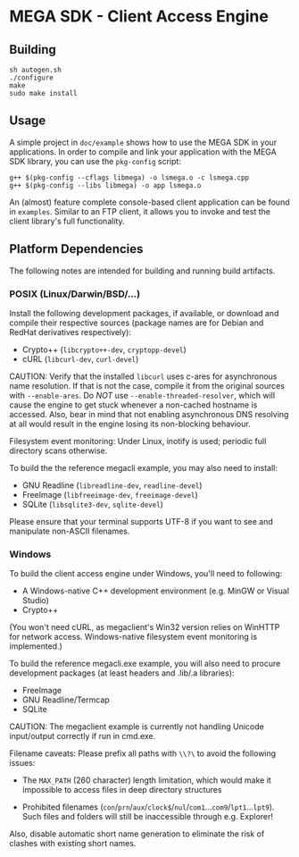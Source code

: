 MEGA SDK - Client Access Engine
===============================

Building
--------

    sh autogen.sh
    ./configure
    make
    sudo make install


Usage
-----

A simple project in `doc/example` shows how to use the MEGA SDK
in your applications.  In order to compile and link your
application with the MEGA SDK library, you can use the `pkg-config` script:

    g++ $(pkg-config --cflags libmega) -o lsmega.o -c lsmega.cpp
    g++ $(pkg-config --libs libmega) -o app lsmega.o

An (almost) feature complete console-based client application can be found
in `examples`. Similar to an FTP client, it allows you to invoke and test
the client library's full functionality.


Platform Dependencies
---------------------

The following notes are intended for building and running build
artifacts.


### POSIX (Linux/Darwin/BSD/...)

Install the following development packages, if available, or download
and compile their respective sources (package names are for
Debian and RedHat derivatives respectively):

* Crypto++ (`libcrypto++-dev`, `cryptopp-devel`)
* cURL (`libcurl-dev`, `curl-devel`)

CAUTION: Verify that the installed `libcurl` uses c-ares for
asynchronous name resolution.  If that is not the case, compile it
from the original sources with `--enable-ares`.  Do *NOT* use
`--enable-threaded-resolver`, which will cause the engine to get
stuck whenever a non-cached hostname is accessed. Also, bear in mind
that not enabling asynchronous DNS resolving at all would result in
the engine losing its non-blocking behaviour.

Filesystem event monitoring: Under Linux, inotify is used; periodic full
directory scans otherwise.

To build the the reference megacli example, you may also need to install:

* GNU Readline (`libreadline-dev`, `readline-devel`)
* FreeImage (`libfreeimage-dev`, `freeimage-devel`)
* SQLite (`libsqlite3-dev`, `sqlite-devel`)

Please ensure that your terminal supports UTF-8 if you want to see and
manipulate non-ASCII filenames.


### Windows

To build the client access engine under Windows, you'll need to following:

* A Windows-native C++ development environment (e.g. MinGW or Visual Studio)
* Crypto++

(You won't need cURL, as megaclient's Win32 version relies on WinHTTP
for network access. Windows-native filesystem event monitoring is
implemented.)

To build the reference megacli.exe example, you will also need to procure
development packages (at least headers and .lib/.a libraries):

* FreeImage
* GNU Readline/Termcap
* SQLite

CAUTION: The megaclient example is currently not handling Unicode
input/output correctly if run in cmd.exe.

Filename caveats: Please prefix all paths with `\\?\` to avoid the following
issues:

* The `MAX_PATH` (260 character) length limitation, which would make it
impossible to access files in deep directory structures

* Prohibited filenames (`con`/`prn`/`aux`/`clock$`/`nul`/`com1`...`com9`/`lpt1`...`lpt9`).
Such files and folders will still be inaccessible through e.g. Explorer!

Also, disable automatic short name generation to eliminate the risk of
clashes with existing short names.